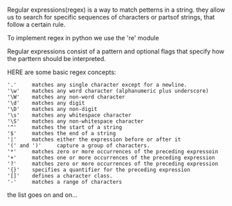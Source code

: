
#
Regular expressions(regex) is a way to match petterns in a string. they allow us to search for specific sequences of characters or partsof strings, that follow a certain rule. 

To implement regex in python we use the 're' module

Regular expressions consist of a pattern and optional flags that specify how the parttern should be interpreted.

HERE are some basic regex concepts:

    '.'     matches any single character except for a newline.
    '\w'    matches any word character (alphanumeric plus underscore)
    '\W'    matches any non-word character
    '\d'    matches any digit
    '\D'    matches any non-digit
    '\s'    matches any whitespace character
    '\S'    matches any non-whitespace character
    '^'     matches the start of a string
    '$'     matches the end of a string
    '|'     matches either the expression before or after it
    '(' and ')'     capture a group of characters.
    '*'     matches zero or more occurrences of the preceding expressoin
    '+'     matches one or more occurrences of the preceding expression
    '?'     matches zero or more occurrences of the preceding expression
    '{}'    specifies a quantifier for the preceding expression
    '[]'    defines a character class.
    '-'     matches a range of characters


the list goes on and on...

